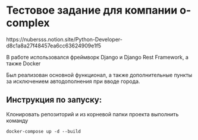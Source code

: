 <h1>Тестовое задание для компании o-complex</h1>
<p>https://nubersss.notion.site/Python-Developer-d8c1a8a27f48457ea6cc63624909e1f5</p>
<p>В работе использовался фреймворк Django и Django Rest Framework, а также Docker</p>
<p>Был реализован основной функционал, а также дополнительные пункты за исключением автодополнения при вводе города.</p>
<h2>Инструкция по запуску:</h2>
<p>Клонировать репозиторий и из корневой папки проекта выполнить команду</p>
<code>docker-compose up -d --build</code>
